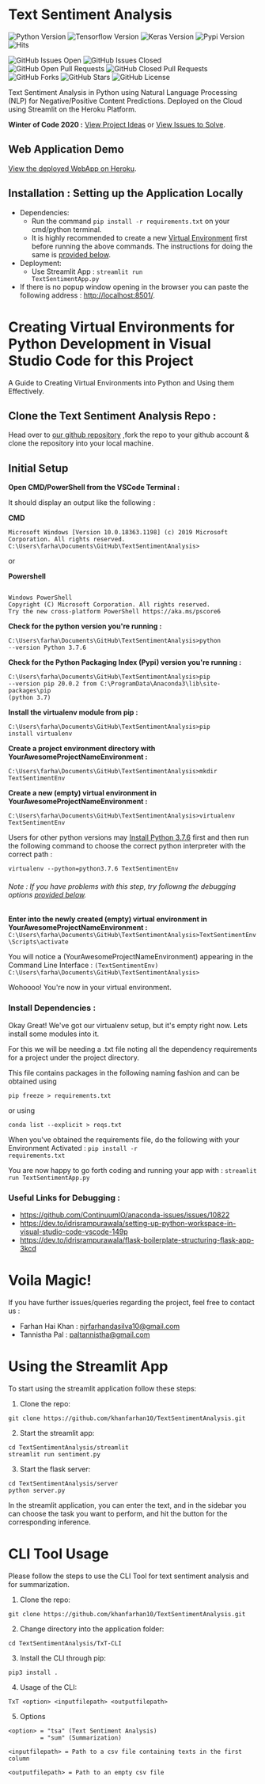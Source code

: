# Text Sentiment Analysis
![Python Version](https://img.shields.io/badge/Python-3.7.6-red)
![Tensorflow Version](https://img.shields.io/badge/tensorflow-2.3.0-lime)
![Keras Version](https://img.shields.io/badge/keras-2.4.3-orange)
![Pypi Version](https://img.shields.io/badge/pypi-20.0.2-yellow)
![Hits](https://hitcounter.pythonanywhere.com/count/tag.svg?url=https%3A%2F%2Fgithub.com%2Fkhanfarhan10%2FTextSentimentAnalysis)

![GitHub Issues Open](https://img.shields.io/github/issues-raw/khanfarhan10/TextSentimentAnalysis)
![GitHub Issues Closed](https://img.shields.io/github/issues-closed-raw/khanfarhan10/TextSentimentAnalysis)
![GitHub Open Pull Requests](https://img.shields.io/github/issues-pr-raw/khanfarhan10/TextSentimentAnalysis)
![GitHub Closed Pull Requests](https://img.shields.io/github/issues-pr-closed-raw/khanfarhan10/TextSentimentAnalysis)
![GitHub Forks](https://img.shields.io/github/forks/khanfarhan10/TextSentimentAnalysis)
![GitHub Stars](https://img.shields.io/github/stars/khanfarhan10/TextSentimentAnalysis)
![GitHub License](https://img.shields.io/github/license/khanfarhan10/TextSentimentAnalysis)

<!--
![]()
Shoutout to https://shields.io/ for these wonderful badges.
-->
Text Sentiment Analysis in Python using Natural Language Processing (NLP) for Negative/Positive Content Predictions. Deployed on the Cloud using Streamlit on the Heroku Platform.

**Winter of Code 2020 :** [View Project Ideas](https://github.com/dsc-iem/WoC-Project-Ideas#text-sentiment-analysis) or [View Issues to Solve](https://github.com/khanfarhan10/TextSentimentAnalysis/issues).

## Web Application Demo
[View the deployed WebApp on Heroku](https://some-app.herokuapp.com/).

## Installation : Setting up the Application Locally
* Dependencies:
  * Run the command <code>pip install -r requirements.txt</code> on your cmd/python terminal.
  * It is highly recommended to create a new [Virtual Environment](https://docs.python.org/3/library/venv.html) first before running the above commands. The instructions for doing the same is [provided below](#creating-virtual-environments-for-python-development-in-visual-studio-code-for-this-project).
* Deployment:
  * Use Streamlit App : <code>streamlit run TextSentimentApp.py</code>
*  If there is no popup window opening in the browser you can paste the following address : [http://localhost:8501/](http://localhost:8501).
  
# Creating Virtual Environments for Python Development in Visual Studio Code for this Project

A Guide to Creating Virtual Environments into Python and Using them Effectively.

## Clone the Text Sentiment Analysis Repo :
Head over to [our github repository](https://github.com/khanfarhan10/TextSentimentAnalysis) ,fork the repo to your github account & clone the repository into your local machine.

## Initial Setup

**Open CMD/PowerShell from the VSCode Terminal :**

It should display an output like the following :

**CMD**

<code>Microsoft Windows [Version 10.0.18363.1198]
(c) 2019 Microsoft Corporation. All rights reserved.
C:\Users\farha\Documents\GitHub\TextSentimentAnalysis></code>

or

**Powershell**

<code>
Windows PowerShell
Copyright (C) Microsoft Corporation. All rights reserved.
Try the new cross-platform PowerShell https://aka.ms/pscore6</code>

**Check for the python version you're running :**

<code>C:\Users\farha\Documents\GitHub\TextSentimentAnalysis>python --version
Python 3.7.6</code>

**Check for the Python Packaging Index (Pypi) version you're running :**

<code>C:\Users\farha\Documents\GitHub\TextSentimentAnalysis>pip --version
pip 20.0.2 from C:\ProgramData\Anaconda3\lib\site-packages\pip (python 3.7)</code>

**Install the virtualenv module from pip :**

<code>C:\Users\farha\Documents\GitHub\TextSentimentAnalysis>pip install virtualenv</code>

**Create a project environment directory with YourAwesomeProjectNameEnvironment :**

<code>C:\Users\farha\Documents\GitHub\TextSentimentAnalysis>mkdir TextSentimentEnv</code>

**Create a new (empty) virtual environment in YourAwesomeProjectNameEnvironment :**

<code>C:\Users\farha\Documents\GitHub\TextSentimentAnalysis>virtualenv TextSentimentEnv</code>

Users for other python versions  may [Install Python 3.7.6](https://www.python.org/downloads/release/python-376/) first and then run the following command to choose the correct python interpreter with the correct path : 

<code>virtualenv --python=python3.7.6 TextSentimentEnv</code>

###### Note : If you have problems with this step, try followng the debugging options [provided below](#useful-links-for-debugging).

**Enter into the newly created (empty) virtual environment in YourAwesomeProjectNameEnvironment :**
<code>C:\Users\farha\Documents\GitHub\TextSentimentAnalysis>TextSentimentEnv\Scripts\activate</code>

You will notice a (YourAwesomeProjectNameEnvironment) appearing in the Command Line Interface :
<code>(TextSentimentEnv) C:\Users\farha\Documents\GitHub\TextSentimentAnalysis></code>

Wohoooo! You're now in your virtual environment.

### Install Dependencies :
Okay Great! We've got our virtualenv setup, but it's empty right now. Lets install some modules into it.

For this we will be needing a .txt file noting all the dependency requirements for a project under the project directory.

This file contains packages in the following naming fashion and can be obtained using 

<code>pip freeze > requirements.txt</code>

or using 

<code>conda list --explicit > reqs.txt</code>

When you've obtained the requirements file, do the following with your Environment Activated :
<code>pip install -r requirements.txt</code>

You are now happy to go forth coding and running your app with :
<code>streamlit run TextSentimentApp.py</code>

### Useful Links for Debugging :

- https://github.com/ContinuumIO/anaconda-issues/issues/10822
- https://dev.to/idrisrampurawala/setting-up-python-workspace-in-visual-studio-code-vscode-149p
- https://dev.to/idrisrampurawala/flask-boilerplate-structuring-flask-app-3kcd

# Voila Magic!

If you have further issues/queries regarding the project, feel free to contact us : 
- Farhan Hai Khan : njrfarhandasilva10@gmail.com
- Tannistha Pal : paltannistha@gmail.com


# Using the Streamlit App
To start using the streamlit application follow these steps:


1. Clone the repo:

```
git clone https://github.com/khanfarhan10/TextSentimentAnalysis.git
```

2. Start the streamlit app:
```
cd TextSentimentAnalysis/streamlit
streamlit run sentiment.py
```

3. Start the flask server:
```
cd TextSentimentAnalysis/server
python server.py
```

In the streamlit application, you can enter the text, and in the sidebar you can choose the task you want to perform, and hit the button for the corresponding inference.


# CLI Tool Usage

Please follow the steps to use the CLI Tool for text sentiment analysis and for summarization.

1. Clone the repo:

```
git clone https://github.com/khanfarhan10/TextSentimentAnalysis.git
```

2. Change directory into the application folder:
```
cd TextSentimentAnalysis/TxT-CLI
```

3. Install the CLI through pip:
```
pip3 install .
```

4. Usage of the CLI:

```
TxT <option> <inputfilepath> <outputfilepath>
```

5. Options
```
<option> = "tsa" (Text Sentiment Analysis)
         = "sum" (Summarization)
         
<inputfilepath> = Path to a csv file containing texts in the first column

<outputfilepath> = Path to an empty csv file
```

